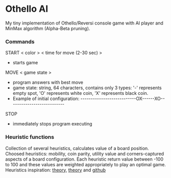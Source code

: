 # Othello AI
My tiny implementation of Othello/Reversi console game with AI player and MinMax algorithm (Alpha-Beta pruning).

### Commands
START < color > < time for move (2-30 sec) >
- starts game


MOVE < game state >
- program answers with best move
- game state: string, 64 characters, contains only 3 types: '-' represents empty spot, 'O' represents white coin, 'X' represents black coin.
- Example of initial configuration: ---------------------------OX------XO--------------------------- 


STOP
- immediately stops program executing

### Heuristic functions
Collection of several heuristics, calculates value of a board position. Choosed heuristics: mobility, coin parity,
utility value and corners-captured aspects of a board configuration. Each heuristic return value between -100 to 100 and these values
are weighted appropriately to play an optimal game. <br>
Heuristics inspiration:
[theory](https://courses.cs.washington.edu/courses/cse573/04au/Project/mini1/RUSSIA/Final_Paper.pdf),
[theory](https://kartikkukreja.wordpress.com/2013/03/30/heuristic-function-for-reversiothello/?fbclid=IwAR347nuWS4Rg5ioWZDwCpaGNxDWmCOIBoEZpxpxrHJRJuNyMzt-k9SNIJFM) and
[github](https://github.com/sadeqsheikhi/reversi_python_ai)
